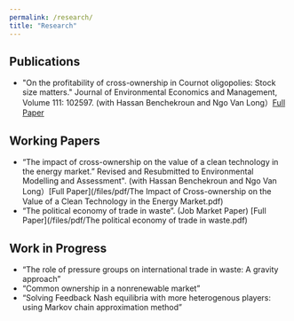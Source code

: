 ```yaml
---
permalink: /research/
title: "Research"
---
```


## Publications

* "On the profitability of cross-ownership in Cournot oligopolies: Stock size matters." Journal of Environmental Economics and Management, Volume 111: 102597.
(with Hassan Benchekroun and Ngo Van Long）[Full Paper](https://doi.org/10.1016/j.jeem.2021.102597)


## Working Papers

* “The impact of cross-ownership on the value of a clean technology in the energy market.” Revised and Resubmitted to Environmental Modelling and Assessment". (with Hassan Benchekroun and Ngo Van Long）[Full Paper](/files/pdf/The Impact of Cross-ownership on the Value of a Clean Technology in the Energy Market.pdf)
* “The political economy of trade in waste”. (Job Market Paper) [Full Paper](/files/pdf/The political economy of trade in waste.pdf)

## Work in Progress

* “The role of pressure groups on international trade in waste: A gravity approach” 
* “Common ownership in a nonrenewable market” 
* “Solving Feedback Nash equilibria with more heterogenous players: using Markov chain approximation method” 



